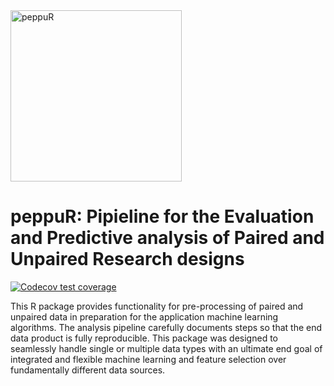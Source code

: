<img width="274" alt="peppuR" src="https://user-images.githubusercontent.com/8594663/54779914-a3d0d400-4bd5-11e9-9ea0-192196c0ef49.png"> 

# peppuR: Pipieline for the Evaluation and Predictive analysis of Paired and Unpaired Research designs

  <!-- badges: start -->  [![Codecov test coverage](https://codecov.io/gh/lmbramer/peppuR/branch/master/graph/badge.svg)](https://codecov.io/gh/lmbramer/peppuR?branch=master)  <!-- badges: end -->

This R package provides functionality for pre-processing of paired and unpaired data in preparation for the application machine learning algorithms. The analysis pipeline carefully documents steps so that the end data product is fully reproducible. This package was designed to seamlessly handle single or multiple data types with an ultimate end goal of integrated and flexible machine learning and feature selection over fundamentally different data sources. 

